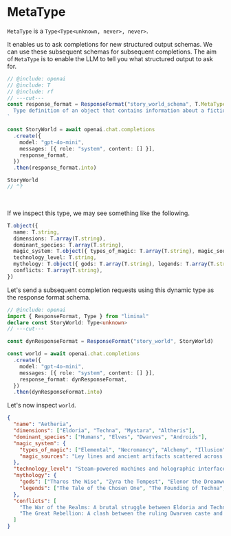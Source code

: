 <!--@include: ../fragments.md-->

# MetaType

`MetaType` is a `Type<Type<unknown, never>, never>`.

It enables us to ask completions for new structured output schemas. We can use these subsequent
schemas for subsequent completions. The aim of `MetaType` is to enable the LLM to tell you what
structured output to ask for.

```ts
// @include: openai
// @include: T
// @include: rf
// ---cut---
const response_format = ResponseFormat("story_world_schema", T.MetaType)`
  Type definition of an object that contains information about a fictional story world.
`

const StoryWorld = await openai.chat.completions
  .create({
    model: "gpt-4o-mini",
    messages: [{ role: "system", content: [] }],
    response_format,
  })
  .then(response_format.into)

StoryWorld
// ^?
```

<br />

If we inspect this type, we may see something like the following.

```ts
T.object({
  name: T.string,
  dimensions: T.array(T.string),
  dominant_species: T.array(T.string),
  magic_system: T.object({ types_of_magic: T.array(T.string), magic_sources: T.string }),
  technology_level: T.string,
  mythology: T.object({ gods: T.array(T.string), legends: T.array(T.string) }),
  conflicts: T.array(T.string),
})
```

Let's send a subsequent completion requests using this dynamic type as the response format schema.

```ts
// @include: openai
import { ResponseFormat, Type } from "liminal"
declare const StoryWorld: Type<unknown>
// ---cut---

const dynResponseFormat = ResponseFormat("story_world", StoryWorld)

const world = await openai.chat.completions
  .create({
    model: "gpt-4o-mini",
    messages: [{ role: "system", content: [] }],
    response_format: dynResponseFormat,
  })
  .then(dynResponseFormat.into)
```

Let's now inspect `world`.

<!-- cspell:disable -->

```json
{
  "name": "Aetheria",
  "dimensions": ["Eldoria", "Techna", "Mystara", "Altheris"],
  "dominant_species": ["Humans", "Elves", "Dwarves", "Androids"],
  "magic_system": {
    "types_of_magic": ["Elemental", "Necromancy", "Alchemy", "Illusion"],
    "magic_sources": "Ley lines and ancient artifacts scattered across the world."
  },
  "technology_level": "Steam-powered machines and holographic interfaces coexist harmoniously with mystical spells and arcane knowledge.",
  "mythology": {
    "gods": ["Tharos the Wise", "Zyra the Tempest", "Elenor the Dreamweaver"],
    "legends": ["The Tale of the Chosen One", "The Founding of Techna", "The Great Cataclysm"]
  },
  "conflicts": [
    "The War of the Realms: A brutal struggle between Eldoria and Techna for control of the ancient ley lines.",
    "The Great Rebellion: A clash between the ruling Dwarven caste and the Androids seeking freedom from oppression."
  ]
}
```

<!-- cspell:enable -->
